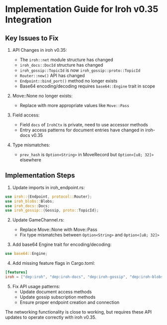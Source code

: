 # Implementation Guide for Iroh v0.35 Integration

## Key Issues to Fix

1. API Changes in iroh v0.35:
   - The `iroh::net` module structure has changed
   - `iroh_docs::DocId` structure has changed
   - `iroh_gossip::TopicId` is now `iroh_gossip::proto::TopicId`
   - `Router::new()` API has changed
   - `Endpoint::bind_port()` method no longer exists
   - Base64 encoding/decoding requires `base64::Engine` trait in scope

2. Move::None no longer exists:
   - Replace with more appropriate values like `Move::Pass`

3. Field access:
   - Field `docs` of `IrohCtx` is private, need to use accessor methods
   - Entry access patterns for document entries have changed in iroh-docs v0.35

4. Type mismatches:
   - `prev_hash` is `Option<String>` in MoveRecord but `Option<[u8; 32]>` elsewhere

## Implementation Steps

1. Update imports in iroh_endpoint.rs:
```rust
use iroh::{Endpoint, protocol::Router};
use iroh_blobs::Blobs;
use iroh_docs::Docs;
use iroh_gossip::{Gossip, proto::TopicId};
```

2. Update GameChannel.rs:
   - Replace Move::None with Move::Pass
   - Fix type mismatches between `Option<String>` and `Option<[u8; 32]>`

3. Add base64 Engine trait for encoding/decoding:
```rust
use base64::Engine;
```

4. Add missing feature flags in Cargo.toml:
```toml
[features]
iroh = ["dep:iroh", "dep:iroh-docs", "dep:iroh-gossip", "dep:iroh-blobs", "tokio/full", "blake3"]
```

5. Fix API usage patterns:
   - Update document access methods
   - Update gossip subscription methods
   - Ensure proper endpoint creation and connection

The networking functionality is close to working, but requires these API updates to operate correctly with iroh v0.35.
